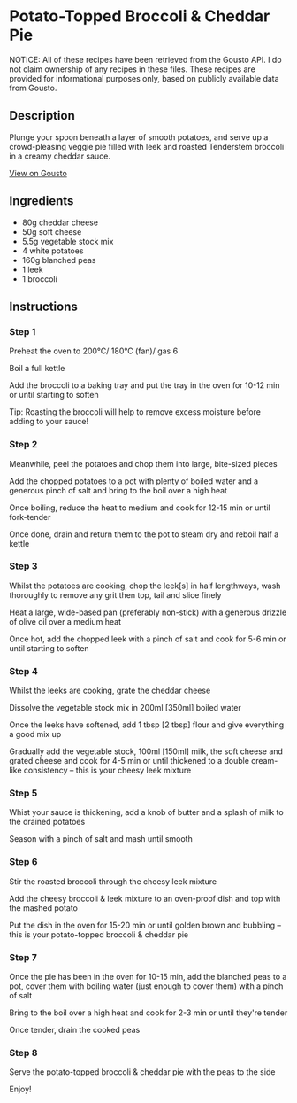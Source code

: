 # Potato-Topped Broccoli & Cheddar Pie

NOTICE: All of these recipes have been retrieved from the Gousto API. I do not claim ownership of any recipes in these files. These recipes are provided for informational purposes only, based on publicly available data from Gousto.

## Description

Plunge your spoon beneath a layer of smooth potatoes, and serve up a crowd-pleasing veggie pie filled with leek and roasted Tenderstem broccoli in a creamy cheddar sauce.

[View on Gousto](https://www.gousto.co.uk/recipes/cookbook/potato-topped-broccoli-cheddar-pie)

## Ingredients

- 80g cheddar cheese
- 50g soft cheese
- 5.5g vegetable stock mix
- 4 white potatoes
- 160g blanched peas
- 1 leek
- 1 broccoli

## Instructions


### Step 1

Preheat the oven to 200°C/ 180°C (fan)/ gas 6

Boil a full kettle

Add the broccoli to a baking tray and put the tray in the oven for 10-12 min or until starting to soften

Tip: Roasting the broccoli will help to remove excess moisture before adding to your sauce!


### Step 2

Meanwhile, peel the potatoes and chop them into large, bite-sized pieces

Add the chopped potatoes to a pot with plenty of boiled water and a generous pinch of salt and bring to the boil over a high heat

Once boiling, reduce the heat to medium and cook for 12-15 min or until fork-tender

Once done, drain and return them to the pot to steam dry and reboil half a kettle


### Step 3

Whilst the potatoes are cooking, chop the leek<span class="text-danger">[s]</span> in half lengthways, wash thoroughly to remove any grit then top, tail and slice finely

Heat a large, wide-based pan (preferably non-stick) with a generous drizzle of olive oil over a medium heat

Once hot, add the chopped leek with a pinch of salt and cook for 5-6 min or until starting to soften


### Step 4

Whilst the leeks are cooking, grate the cheddar cheese

Dissolve the vegetable stock mix in 200ml <span class="text-danger">[350ml]</span> boiled water

Once the leeks have softened, add 1 tbsp <span class="text-danger">[2 tbsp] </span>flour and give everything a good mix up

Gradually add the vegetable stock, 100ml <span class="text-danger">[150ml]</span> milk, the soft cheese and grated cheese and cook for 4-5 min or until thickened to a double cream-like consistency – this is your cheesy leek mixture


### Step 5

Whist your sauce is thickening, add a knob of butter and a splash of milk to the drained potatoes

Season with a pinch of salt and mash until smooth


### Step 6

Stir the roasted broccoli through the cheesy leek mixture

Add the cheesy broccoli & leek mixture to an oven-proof dish and top with the mashed potato

Put the dish in the oven for 15-20 min or until golden brown and bubbling – this is your potato-topped broccoli & cheddar pie


### Step 7

Once the pie has been in the oven for 10-15 min, add the blanched peas to a pot, cover them with boiling water (just enough to cover them) with a pinch of salt

Bring to the boil over a high heat and cook for 2-3 min or until they're tender

Once tender, drain the cooked peas

### Step 8

Serve the potato-topped broccoli & cheddar pie with the peas to the side

Enjoy!

